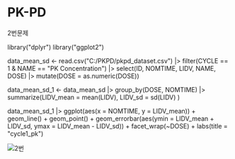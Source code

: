 # PK-PD


2번문제

library("dplyr")
library("ggplot2") 

data_mean_sd <- read.csv("C:/PKPD/pkpd_dataset.csv") |> 
  filter(CYCLE == 1 & NAME == "PK Concentration") |>
  select(ID, NOMTIME, LIDV, NAME, DOSE) |>
  mutate(DOSE = as.numeric(DOSE))



data_mean_sd_1 <- data_mean_sd |> 
  group_by(DOSE, NOMTIME) |>
  summarize(LIDV_mean = mean(LIDV),
            LIDV_sd = sd(LIDV)
  )

data_mean_sd_1 |>
  ggplot(aes(x = NOMTIME, y = LIDV_mean)) + geom_line() + geom_point() +
  geom_errorbar(aes(ymin = LIDV_mean + LIDV_sd, ymax = LIDV_mean - LIDV_sd)) +
  facet_wrap(~DOSE) + labs(title = "cycle1_pk")

![2번](https://github.com/jueun429/PK-PD-R-study-/assets/133086206/49d4d4a5-05fd-49f4-a38e-c3d30b7281e5)
